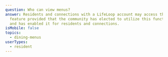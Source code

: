 ```yaml
---
question: Who can view menus?
answer: Residents and connections with a LifeLoop account may access the menu
  feature provided that the community has elected to utilize this functionality
  and has enabled it for residents and connections.
isMobile: false
topics:
  - dining-menus
userTypes:
  - resident
---
```

